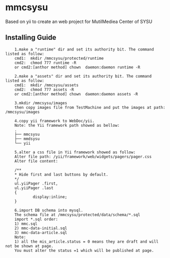 ﻿mmcsysu
=================================== 
Based on yii to create an web project for MutilMediea Center of SYSU

Installing Guide
---------------------------------------------------
		1.make a "runtime" dir and set its authority bit. The command listed as follow: 
		cmd1:  mkdir /mmcsysu/protected/runtime 
		cmd2:  chmod 777 runtime -R 
		or cmd2:[anthor method] chown  daemon:daemon runtime -R

		2.make a "assets" dir and set its authority bit. The command listed as follow: 
		cmd1:  mkdir /mmcsysu/assets 
		cmd2:  chmod 777 assets -R
		or cmd2:[anthor method] chown  daemon:daemon assets -R

		3.mkdir /mmcsysu/images 
		then copy images file from TestMachine and put the images at path: /mmcsysu/images

		4.copy yii framework to WebDoc/yii.
		Note: the Yii framework path showed as bellow:
		.
		├── mmcsysu
		├── mmdsysu
		└── yii

		5.alter a css file in Yii framework showed as follow:
		Alter file path: /yii/framework/web/widgets/pagers/pager.css
		Alter file content:

		/**
		* Hide first and last buttons by default.
		*/
		ul.yiiPager .first,
		ul.yiiPager .last
		{
				display:inline;
		}

		6.import DB schema into mysql.
		The schema file at /mmcsysu/protected/data/schema/*.sql
		import *.sql order:
		1) mmc.sql
		2) mmc-data-initial.sql
		3) mmc-data-article.sql
		Note: 
		1) all the mis_article.status = 0 means they are draft and will not be shown at page.
		You must alter the status =1 which will be published at page.

